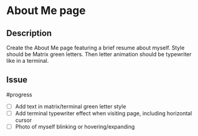 # About Me page
## Description
Create the About Me page featuring a brief resume about myself.
Style should be Matrix green letters. Then letter animation should be typewriter like in a terminal.

## Issue 
#progress
- [ ] Add text in matrix/terminal green letter style
- [ ] Add terminal typewriter effect when visiting page, including horizontal cursor
- [ ] Photo of myself blinking or hovering/expanding
